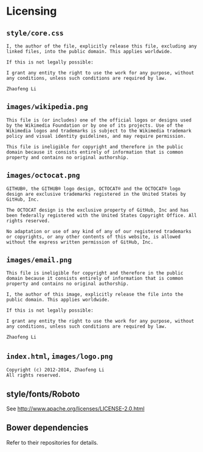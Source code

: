 # Licensing

## `style/core.css`
```
I, the author of the file, explicitly release this file, excluding any linked files, into the public domain. This applies worldwide.

If this is not legally possible:

I grant any entity the right to use the work for any purpose, without any conditions, unless such conditions are required by law.

Zhaofeng Li
```

## `images/wikipedia.png`
```
This file is (or includes) one of the official logos or designs used by the Wikimedia Foundation or by one of its projects. Use of the Wikimedia logos and trademarks is subject to the Wikimedia trademark policy and visual identity guidelines, and may require permission.
```
```
This file is ineligible for copyright and therefore in the public domain because it consists entirely of information that is common property and contains no original authorship.
```

## `images/octocat.png`
```
GITHUB®, the GITHUB® logo design, OCTOCAT® and the OCTOCAT® logo design are exclusive trademarks registered in the United States by GitHub, Inc.

The OCTOCAT design is the exclusive property of GitHub, Inc and has been federally registered with the United States Copyright Office. All rights reserved.

No adaptation or use of any kind of any of our registered trademarks or copyrights, or any other contents of this website, is allowed without the express written permission of GitHub, Inc.
```

## `images/email.png`
```
This file is ineligible for copyright and therefore in the public domain because it consists entirely of information that is common property and contains no original authorship.
```
```
I, the author of this image, explicitly release the file into the public domain. This applies worldwide.

If this is not legally possible:

I grant any entity the right to use the work for any purpose, without any conditions, unless such conditions are required by law.

Zhaofeng Li
```

## `index.html`, `images/logo.png`
```
Copyright (c) 2012-2014, Zhaofeng Li
All rights reserved.
```

## style/fonts/Roboto
See http://www.apache.org/licenses/LICENSE-2.0.html

## Bower dependencies
Refer to their repositories for details.
